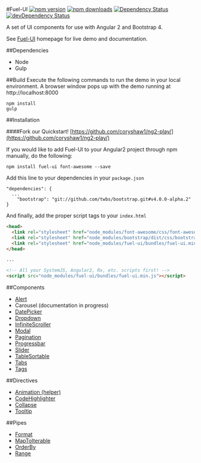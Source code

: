 #Fuel-UI [![npm version](https://badge.fury.io/js/fuel-ui.svg)](https://badge.fury.io/js/fuel-ui) [![npm downloads](https://img.shields.io/npm/dm/fuel-ui.svg)](https://npmjs.org/fuel-ui) [![Dependency Status](https://david-dm.org/fuelinteractive/fuel-ui.svg)](https://david-dm.org/fuelinteractive/fuel-ui) [![devDependency Status](https://david-dm.org/fuelinteractive/fuel-ui/dev-status.svg)](https://david-dm.org/fuelinteractive/fuel-ui#info=devDependencies)

A set of UI components for use with Angular 2 and Bootstrap 4.

See [Fuel-UI](http://fuelinteractive.github.io/fuel-ui/) homepage for live demo and documentation.

##Dependencies
- Node
- Gulp

##Build
Execute the following commands to run the demo in your local environment. A browser window pops up with the demo running at http://localhost:8000

```
npm install
gulp
```

##Installation

####Fork our Quickstart! [https://github.com/coryshaw1/ng2-play/](https://github.com/coryshaw1/ng2-play/)

If you would like to add Fuel-UI to your Angular2 project through npm manually, do the following:

```
npm install fuel-ui font-awesome --save
```
Add this line to your dependencies in your `package.json`

```
"dependencies": {
  ...
    "bootstrap": "git://github.com/twbs/bootstrap.git#v4.0.0-alpha.2"
}
```
And finally, add the proper script tags to your `index.html`
```html
<head>
  <link rel="stylesheet" href="node_modules/font-awesome/css/font-awesome.min.css" />
  <link rel="stylesheet" href="node_modules/bootstrap/dist/css/bootstrap.min.css" />
  <link rel="stylesheet" href="node_modules/fuel-ui/bundles/fuel-ui.min.css" />
</head>

...

<!-- All your SystemJS, Angular2, Rx, etc. scripts first! -->
<script src="node_modules/fuel-ui/bundles/fuel-ui.min.js"></script>
```

##Components
- [Alert](https://github.com/FuelInteractive/fuel-ui/tree/master/src/components/Alert#readme)
- Carousel (documentation in progress)
- [DatePicker](https://github.com/FuelInteractive/fuel-ui/tree/master/src/components/DatePicker#readme)
- [Dropdown](https://github.com/FuelInteractive/fuel-ui/tree/master/src/components/Dropdown#readme)
- [InfiniteScroller](https://github.com/FuelInteractive/fuel-ui/tree/master/src/components/InfiniteScroller#readme)
- [Modal](https://github.com/FuelInteractive/fuel-ui/tree/master/src/components/Modal#readme)
- [Pagination](https://github.com/FuelInteractive/fuel-ui/tree/master/src/components/Pagination#readme)
- [Progressbar](https://github.com/FuelInteractive/fuel-ui/tree/master/src/components/Progress#readme)
- [Slider](https://github.com/FuelInteractive/fuel-ui/tree/master/src/components/Slider#readme)
- [TableSortable](https://github.com/FuelInteractive/fuel-ui/tree/master/src/components/TableSortable#readme)
- [Tabs](https://github.com/FuelInteractive/fuel-ui/tree/master/src/components/Tab#readme)
- [Tags](https://github.com/FuelInteractive/fuel-ui/tree/master/src/components/Tag#readme)

##Directives
- [Animation (helper)](https://github.com/FuelInteractive/fuel-ui/tree/master/src/directives/Animation#readme)
- [CodeHighlighter](https://github.com/FuelInteractive/fuel-ui/tree/master/src/directives/CodeHighlighter#readme)
- [Collapse](https://github.com/FuelInteractive/fuel-ui/tree/master/src/directives/Collapse#readme)
- [Tooltip](https://github.com/FuelInteractive/fuel-ui/tree/master/src/directives/Tooltip#readme)

##Pipes
- [Format](https://github.com/FuelInteractive/fuel-ui/tree/master/src/pipes/Format#readme)
- [MapToIterable](https://github.com/FuelInteractive/fuel-ui/tree/master/src/pipes/MapToIterable#readme)
- [OrderBy](https://github.com/FuelInteractive/fuel-ui/tree/master/src/pipes/OrderBy#readme)
- [Range](https://github.com/FuelInteractive/fuel-ui/tree/master/src/pipes/Range#readme)
